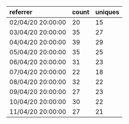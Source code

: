 | referrer          | count | uniques |
| :---------------- | :---- | :------ |
| 02/04/20 20:00:00 | 20    | 15      |
| 03/04/20 20:00:00 | 35    | 27      |
| 04/04/20 20:00:00 | 39    | 29      |
| 05/04/20 20:00:00 | 35    | 25      |
| 06/04/20 20:00:00 | 31    | 23      |
| 07/04/20 20:00:00 | 22    | 18      |
| 08/04/20 20:00:00 | 32    | 22      |
| 09/04/20 20:00:00 | 27    | 23      |
| 10/04/20 20:00:00 | 30    | 22      |
| 11/04/20 20:00:00 | 27    | 21      |